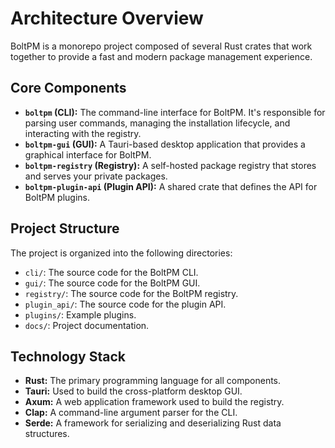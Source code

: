 
# Architecture Overview

BoltPM is a monorepo project composed of several Rust crates that work together to provide a fast and modern package management experience.

## Core Components

*   **`boltpm` (CLI):** The command-line interface for BoltPM. It's responsible for parsing user commands, managing the installation lifecycle, and interacting with the registry.
*   **`boltpm-gui` (GUI):** A Tauri-based desktop application that provides a graphical interface for BoltPM.
*   **`boltpm-registry` (Registry):** A self-hosted package registry that stores and serves your private packages.
*   **`boltpm-plugin-api` (Plugin API):** A shared crate that defines the API for BoltPM plugins.

## Project Structure

The project is organized into the following directories:

*   `cli/`: The source code for the BoltPM CLI.
*   `gui/`: The source code for the BoltPM GUI.
*   `registry/`: The source code for the BoltPM registry.
*   `plugin_api/`: The source code for the plugin API.
*   `plugins/`: Example plugins.
*   `docs/`: Project documentation.

## Technology Stack

*   **Rust:** The primary programming language for all components.
*   **Tauri:** Used to build the cross-platform desktop GUI.
*   **Axum:** A web application framework used to build the registry.
*   **Clap:** A command-line argument parser for the CLI.
*   **Serde:** A framework for serializing and deserializing Rust data structures.
